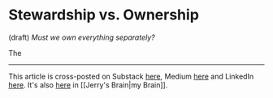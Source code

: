 # Stewardship vs. Ownership
 (draft) 
 *Must we own everything separately?* 

The 

--- 
This article is cross-posted on Substack [here](), Medium [here]() and LinkedIn [here](). It's also [here]() in [[Jerry's Brain|my Brain]]. 